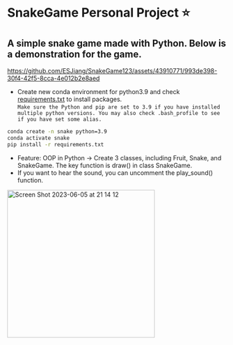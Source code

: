 # SnakeGame Personal Project ⭐

## A simple snake game made with Python. Below is a demonstration for the game.
https://github.com/ESJiang/SnakeGame123/assets/43910771/993de398-30f4-42f5-8cca-4e012b2e8aed


- Create new conda environment for python3.9 and check [requirements.txt](https://github.com/ESJiang/SnakeGame123/blob/master/requirements.txt) to install packages. <br/>
  `Make sure the Python and pip are set to 3.9 if you have installed multiple python versions. You may also check .bash_profile to see if you have set some alias.`

```zsh
conda create -n snake python=3.9
conda activate snake
pip install -r requirements.txt 
```
- Feature: OOP in Python -> Create 3 classes, including Fruit, Snake, and SnakeGame. The key function is draw() in class SnakeGame.
- If you want to hear the sound, you can uncomment the play_sound() function.
<img width="339" alt="Screen Shot 2023-06-05 at 21 14 12" src="https://github.com/ESJiang/SnakeGame123/assets/43910771/5837b0d6-5c00-45e0-85f9-e3024e60eeeb">
